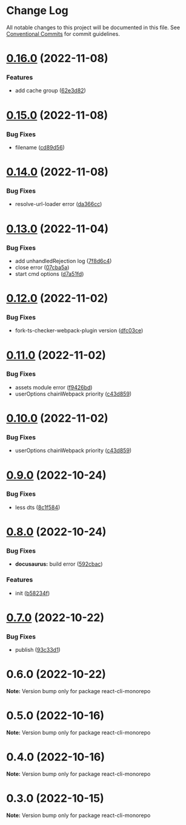 # Change Log

All notable changes to this project will be documented in this file.
See [Conventional Commits](https://conventionalcommits.org) for commit guidelines.

# [0.16.0](https://github.com/fupengl/react-cli/compare/v0.15.0...v0.16.0) (2022-11-08)

### Features

- add cache group ([62e3d82](https://github.com/fupengl/react-cli/commit/62e3d829a417d5a27ab6de022c447a47aff8c13f))

# [0.15.0](https://github.com/fupengl/react-cli/compare/v0.14.0...v0.15.0) (2022-11-08)

### Bug Fixes

- filename ([cd89d56](https://github.com/fupengl/react-cli/commit/cd89d56a733c05f4d303c081848aeea35fd7abbf))

# [0.14.0](https://github.com/fupengl/react-cli/compare/v0.13.0...v0.14.0) (2022-11-08)

### Bug Fixes

- resolve-url-loader error ([da366cc](https://github.com/fupengl/react-cli/commit/da366ccc0266289db90ea7b1f95ed63aa5bf4cbb))

# [0.13.0](https://github.com/fupengl/react-cli/compare/v0.12.0...v0.13.0) (2022-11-04)

### Bug Fixes

- add unhandledRejection log ([7f8d6c4](https://github.com/fupengl/react-cli/commit/7f8d6c4965ff145b8e321a333e73adbad7e485b9))
- close error ([07cba5a](https://github.com/fupengl/react-cli/commit/07cba5a8de0611b733b6d67a10d7d5b84fceb88c))
- start cmd options ([d7a51fd](https://github.com/fupengl/react-cli/commit/d7a51fd049e16cde962d4067c8ec39ef175e5201))

# [0.12.0](https://github.com/fupengl/react-cli/compare/v0.11.0...v0.12.0) (2022-11-02)

### Bug Fixes

- fork-ts-checker-webpack-plugin version ([dfc03ce](https://github.com/fupengl/react-cli/commit/dfc03ce83f198978fdf0f8b6dbad729fcf710686))

# [0.11.0](https://github.com/fupengl/react-cli/compare/v0.9.0...v0.11.0) (2022-11-02)

### Bug Fixes

- assets module error ([f9426bd](https://github.com/fupengl/react-cli/commit/f9426bd35de056d02218b7f82a10c3e8f3c85e35))
- userOptions chainWebpack priority ([c43d859](https://github.com/fupengl/react-cli/commit/c43d859ccc8552468de68036f3ced08a7aa4c302))

# [0.10.0](https://github.com/fupengl/react-cli/compare/v0.9.0...v0.10.0) (2022-11-02)

### Bug Fixes

- userOptions chainWebpack priority ([c43d859](https://github.com/fupengl/react-cli/commit/c43d859ccc8552468de68036f3ced08a7aa4c302))

# [0.9.0](https://github.com/fupengl/react-cli/compare/v0.8.0...v0.9.0) (2022-10-24)

### Bug Fixes

- less dts ([8c1f584](https://github.com/fupengl/react-cli/commit/8c1f5846389c5ea1cdd82213a5ad1373c4e1cdb2))

# [0.8.0](https://github.com/fupengl/react-cli/compare/v0.7.0...v0.8.0) (2022-10-24)

### Bug Fixes

- **docusaurus:** build error ([592cbac](https://github.com/fupengl/react-cli/commit/592cbacfcde71660fc2ac2381e9aab3ba5342001))

### Features

- init ([b58234f](https://github.com/fupengl/react-cli/commit/b58234f71adc1500532d9cfeb2d3d0bb72f734ce))

# [0.7.0](https://github.com/fupengl/react-cli/compare/v0.6.0...v0.7.0) (2022-10-22)

### Bug Fixes

- publish ([93c33d1](https://github.com/fupengl/react-cli/commit/93c33d147801a5f511f0cb43234b819dec08a1c9))

# 0.6.0 (2022-10-22)

**Note:** Version bump only for package react-cli-monorepo

# 0.5.0 (2022-10-16)

**Note:** Version bump only for package react-cli-monorepo

# 0.4.0 (2022-10-16)

**Note:** Version bump only for package react-cli-monorepo

# 0.3.0 (2022-10-15)

**Note:** Version bump only for package react-cli-monorepo
